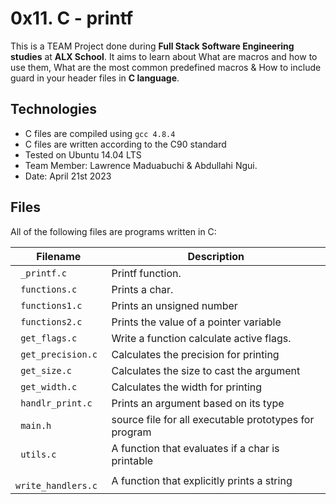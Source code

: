 # 0x11. C - printf


This is a TEAM Project done during **Full Stack Software Engineering studies** at **ALX School**. It aims to learn about What are macros and how to use them, What are the most common predefined macros & How to include guard in your header files in **C language**.

## Technologies
* C files are compiled using `gcc 4.8.4`
* C files are written according to the C90 standard
* Tested on Ubuntu 14.04 LTS
* Team Member: Lawrence Maduabuchi & Abdullahi Ngui.
* Date: April 21st 2023




## Files
All of the following files are programs written in C:

| Filename | Description |
| -------- | ----------- |
| ` _printf.c` | Printf function.|
| ` functions.c` | Prints a char.|
| ` functions1.c` | Prints an unsigned number|
| ` functions2.c` | Prints the value of a pointer variable|
| ` get_flags.c` | Write a function calculate active flags.|
| ` get_precision.c` | Calculates the precision for printing |
| ` get_size.c` | Calculates the size to cast the argument |
| ` get_width.c` | Calculates the width for printing |
| ` handlr_print.c` | Prints an argument based on its type |
| ` main.h` | source file for all executable prototypes for program|
| ` utils.c` | A function that evaluates if a char is printable|
| ` write_handlers.c` | A function that explicitly prints a string |
